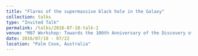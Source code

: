 ```yaml
---
title: "Flares of the supermassive black hole in the Galaxy"
collection: talks
type: "Invited Talk"
permalink: /talks/2016-07-18-talk-2
venue: "M87 Workshop: Towards the 100th Anniversary of the Discovery of Cosmic Jets"
date: 2016/07/18 - 07/22
location: "Palm Cove, Australia"
---
```

